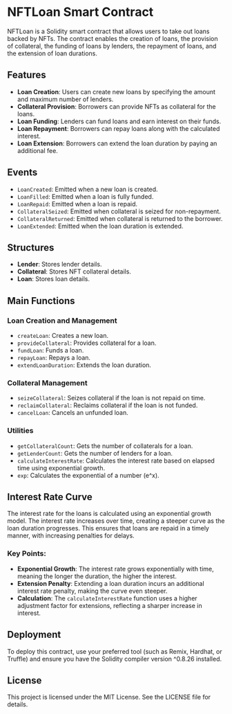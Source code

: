 # NFTLoan Smart Contract

NFTLoan is a Solidity smart contract that allows users to take out loans backed by NFTs. The contract enables the creation of loans, the provision of collateral, the funding of loans by lenders, the repayment of loans, and the extension of loan durations.

## Features

- **Loan Creation**: Users can create new loans by specifying the amount and maximum number of lenders.
- **Collateral Provision**: Borrowers can provide NFTs as collateral for the loans.
- **Loan Funding**: Lenders can fund loans and earn interest on their funds.
- **Loan Repayment**: Borrowers can repay loans along with the calculated interest.
- **Loan Extension**: Borrowers can extend the loan duration by paying an additional fee.

## Events

- `LoanCreated`: Emitted when a new loan is created.
- `LoanFilled`: Emitted when a loan is fully funded.
- `LoanRepaid`: Emitted when a loan is repaid.
- `CollateralSeized`: Emitted when collateral is seized for non-repayment.
- `CollateralReturned`: Emitted when collateral is returned to the borrower.
- `LoanExtended`: Emitted when the loan duration is extended.

## Structures

- **Lender**: Stores lender details.
- **Collateral**: Stores NFT collateral details.
- **Loan**: Stores loan details.

## Main Functions

### Loan Creation and Management

- `createLoan`: Creates a new loan.
- `provideCollateral`: Provides collateral for a loan.
- `fundLoan`: Funds a loan.
- `repayLoan`: Repays a loan.
- `extendLoanDuration`: Extends the loan duration.

### Collateral Management

- `seizeCollateral`: Seizes collateral if the loan is not repaid on time.
- `reclaimCollateral`: Reclaims collateral if the loan is not funded.
- `cancelLoan`: Cancels an unfunded loan.

### Utilities

- `getCollateralCount`: Gets the number of collaterals for a loan.
- `getLenderCount`: Gets the number of lenders for a loan.
- `calculateInterestRate`: Calculates the interest rate based on elapsed time using exponential growth.
- `exp`: Calculates the exponential of a number (e^x).

## Interest Rate Curve

The interest rate for the loans is calculated using an exponential growth model. The interest rate increases over time, creating a steeper curve as the loan duration progresses. This ensures that loans are repaid in a timely manner, with increasing penalties for delays. 

### Key Points:

- **Exponential Growth**: The interest rate grows exponentially with time, meaning the longer the duration, the higher the interest.
- **Extension Penalty**: Extending a loan duration incurs an additional interest rate penalty, making the curve even steeper.
- **Calculation**: The `calculateInterestRate` function uses a higher adjustment factor for extensions, reflecting a sharper increase in interest.

## Deployment

To deploy this contract, use your preferred tool (such as Remix, Hardhat, or Truffle) and ensure you have the Solidity compiler version ^0.8.26 installed.

## License

This project is licensed under the MIT License. See the LICENSE file for details.

